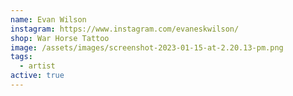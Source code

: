 ```yaml
---
name: Evan Wilson
instagram: https://www.instagram.com/evaneskwilson/
shop: War Horse Tattoo
image: /assets/images/screenshot-2023-01-15-at-2.20.13-pm.png
tags:
  - artist
active: true
---
```

